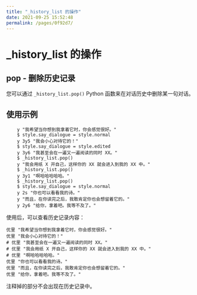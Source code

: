 ```yaml
---
title: "_history_list 的操作"
date: 2021-09-25 15:52:48
permalink: /pages/0f92d7/
---
```


# _history_list 的操作

## pop - 删除历史记录

您可以通过 `_history_list.pop()` Python 函数来在对话历史中删除某一句对话。

## 使用示例

```rpy
    y "我希望当你想到我拿着它时，你会感觉很好。"
    $ style.say_dialogue = style.normal
    y 3y5 "我会小心对待它的！"
    $ style.say_dialogue = style.edited
    y 3y6 "我甚至会在一遍又一遍阅读的同时 XX。"
    $ _history_list.pop()
    y "我会用纸 X 开自己，这样你的 XX 就会进入到我的 XX 中。"
    $ _history_list.pop()
    y 3y1 "啊哈哈哈哈哈。"
    $ _history_list.pop()
    $ style.say_dialogue = style.normal
    y 2s "你也可以看看我的诗。"
    y "而且，在你读完之后，我敢肯定你也会想留着它的。"
    y 2y6 "给你，拿着吧。我等不及了。"
```

使用后，可以查看历史记录内容：

```rpy
优里 "我希望当你想到我拿着它时，你会感觉很好。"
优里 "我会小心对待它的！"
# 优里 "我甚至会在一遍又一遍阅读的同时 XX。"
# 优里 "我会用纸 X 开自己，这样你的 XX 就会进入到我的 XX 中。"
# 优里 "啊哈哈哈哈哈。"
优里 "你也可以看看我的诗。"
优里 "而且，在你读完之后，我敢肯定你也会想留着它的。"
优里 "给你，拿着吧。我等不及了。"
```

注释掉的部分不会出现在历史记录中。

